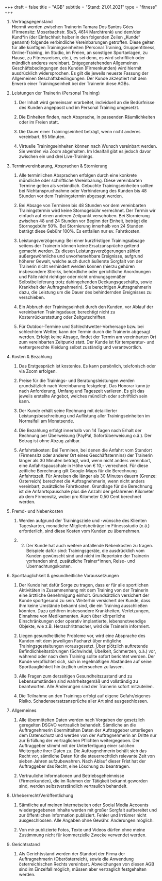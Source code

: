 +++
draft = false
title = "AGB"
subtitle = "Stand: 21.01.2021"
type = "fitness"
+++

1. Vertragsgegenstand  
    Hiermit werden zwischen Trainerin Tamara Dos Santos Góes (Firmensitz: Moserbachstr. 5b/5, 4614 Marchtrenk) und dem/der Kund*in (der Einfachheit halber in den folgenden Zeilen „Kunde“ genannt) folgende verbindliche Vereinbarungen getroffen. Diese gelten für alle künftigen Trainingseinheiten (Personal Training, Gruppenfitness, Online-Training, im Studio, im Freien, an sonstigen Sportanlagen, zu Hause, zu Fitnessreisen, etc.), es sei denn, es wird schriftlich oder mündlich anderes vereinbart. Entgegenstehenden Allgemeinen Geschäftsbedingungen des Kunden (Firmenkunden) wird hiermit ausdrücklich widersprochen. Es gilt die jeweils neueste Fassung der Allgemeinen Geschäftsbedingungen. Der Kunde akzeptiert mit dem Erwerb einer Trainingseinheit bei der Trainerin diese AGBs.

2. Leistungen der Trainerin (Personal Training)
    1. Der Inhalt wird gemeinsam erarbeitet, individuell an die Bedürfnisse des Kunden angepasst und im Personal Training umgesetzt.

    2. Die Einheiten finden, nach Absprache, in passenden Räumlichkeiten oder im Freien statt.

    3. Die Dauer einer Trainingseinheit beträgt, wenn nicht anderes vereinbart, 55 Minuten.

    4. Virtuelle Trainingseinheiten können nach Wunsch vereinbart werden. Sie werden via Zoom abgehalten. Im Idealfall gibt es jedoch davor zwischen ein und drei Live-Trainings.


3. Terminvereinbarung, Absprachen & Stornierung  
    1. Alle terminlichen Absprachen erfolgen durch eine konkrete mündliche oder schriftliche Vereinbarung. Diese vereinbarten Termine gelten als verbindlich. Gebuchte Trainingseinheiten sollten bei Nichtanspruchnahme oder Verhinderung des Kunden bis 48 Stunden vor dem Trainingstermin abgesagt werden.

    2. Bei Absage von Terminen bis 48 Stunden vor dem vereinbarten Trainingstermin wird keine Stornogebühr verrechnet. Der Termin wir einfach auf einen anderen Zeitpunkt verschoben. Bei Stornierung zwischen 48 und 24 Stunden vor Beginn der Einheit, beträgt die Stornogebühr 50%. Bei Stornierung innerhalb von 24 Stunden beträgt diese Gebühr 100%. Es entfallen nur ev. Fahrtkosten.

    3. Leistungsverzögerung: Bei einer kurzfristigen Trainingsabsage seitens der Trainerin können keine Ersatzansprüche geltend gemacht werden. Zu diesen Leistungsverzögerungen zählen außergewöhnliche und unvorhersehbare Ereignisse, aufgrund höherer Gewalt, welche auch durch äußerste Sorgfalt von der Trainerin nicht verhindert werden können (hierzu gehören insbesondere Streiks, behördliche oder gerichtliche Anordnungen und Fälle nicht richtiger oder nicht ordnungsgemäßer Selbstbelieferung trotz dahingehenden Deckungsgeschäfts, sowie Krankheit der Auftragnehmerin). Sie berechtigen Auftragnehmerin dazu, die Leistung um die Dauer des behindernden Ereignisses zu verschieben.

    4. Ein Abbruch der Trainingseinheit durch den Kunden, vor Ablauf der vereinbarten Trainingsdauer, berechtigt nicht zu Kostenrückerstattung oder Zeitgutschriften.

    5. Für Outdoor-Termine und Schlechtwetter-Vorhersage bzw. bei schlechtem Wetter, kann der Termin durch die Trainerin abgesagt werden. Erfolgt keine Absage, findet der Termin am vereinbarten Ort zum vereinbarten Zeitpunkt statt. Der Kunde ist für temperatur- und wettergerechte Kleidung selbst zuständig und verantwortlich.

4. Kosten & Bezahlung  
    1. Das Erstgespräch ist kostenlos. Es kann persönlich, telefonisch oder via Zoom erfolgen.

    2. Preise für die Trainings- und Beratungsleistungen werden grundsätzlich nach Vereinbarung festgelegt. Das Honorar kann je nach Anforderung, Umfang und Tageszeit variieren. Es gilt das jeweils erstellte Angebot, welches mündlich oder schriftlich sein kann.

    3. Der Kunde erhält seine Rechnung mit detaillierter Leistungsbeschreibung und Auflistung aller Trainingseinheiten im Normalfall am Monatsende.

    4. Die Bezahlung erfolgt innerhalb von 14 Tagen nach Erhalt der Rechnung per Überweisung (PayPal, Sofortüberweisung o.ä.). Der Betrag ist ohne Abzug zahlbar.
   
    5. Anfahrtskosten: Bei Terminen, bei denen die Anfahrt vom Standort (Firmensitz oder anderer Ort eines Geschäftstermins) der Trainerin länger als 30 Minuten beträgt, wird, wenn nicht anders vereinbart, eine Anfahrtspauschale in Höhe von € 10,- verrechnet. Für diese zeitliche Berechnung gilt Google-Maps für die Berechnung Anfahrtszeit. Für Anreisen die länger als 30 Minuten dauern (Grenze: Österreich) berechnet die Auftragnehmerin, wenn nicht anders vereinbart, zusätzliche Fahrtkosten. Grundlage für die Berechnung ist die Anfahrtspauschale plus die Anzahl der gefahrenen Kilometer ab dem Firmensitz, wobei pro Kilometer 0,50 Cent berechnet werden.

5. Fremd- und Nebenkosten  
    1. Werden aufgrund der Trainingsziele und -wünsche des Klienten Tageskarten, monatliche Mitgliedsbeiträge im Fitnessstudio (o.ä.) erforderlich, sind diese Kosten vom Kunden zu übernehmen.
   
    2. 2.	Der Kunde hat auch weitere anfallende Nebenkosten zu tragen. Beispiele dafür sind: Trainingsgeräte, die ausdrücklich vom Kunden gewünscht sind und nicht im Repertoire der Trainerin vorhanden sind, zusätzliche Trainer*innen, Reise- und Übernachtungskosten.

6. Sporttauglichkeit & gesundheitliche Voraussetzungen 
    1. Der Kunde hat dafür Sorge zu tragen, dass er für alle sportlichen Aktivitäten in Zusammenhang mit dem Training von der Trainerin eine ärztliche Genehmigung einholt. Grundsätzlich versichert der Kunde sportgesund zu sein. Weiterhin versichert der Kunde, dass ihm keine Umstände bekannt sind, die ein Training ausschließen könnten. Dazu gehören insbesondere Krankheiten, Verletzungen, Einnahme von Medikamenten. Auch über körperliche Einschränkungen oder operativ implantierte, lebensnotwendige Objekte, wie z.B. Herzschrittmacher, wird die Trainerin informiert.

    2. Liegen gesundheitliche Probleme vor, wird eine Absprache des Kunden mit dem jeweiligen Facharzt über mögliche Trainingsgestaltungen vorausgesetzt. Über plötzlich auftretende Befindlichkeitsstörungen (Schwindel, Übelkeit, Schmerzen, o.ä.) vor, während oder nach dem Training sollte sofort berichtet werden. Der Kunde verpflichtet sich, sich in regelmäßigen Abständen auf seine Sporttauglichkeit hin ärztlich untersuchen zu lassen.

    3. Alle Fragen zum derzeitigen Gesundheitszustand und zu Lebensumständen sind wahrheitsgemäß und vollständig zu beantworten. Alle Änderungen sind der Trainerin sofort mitzuteilen.
   
    4. Die Teilnahme an den Trainings erfolgt auf eigene Gefahr/eigenes Risiko. Schadensersatzansprüche aller Art sind ausgeschlossen.

7. Allgemeines  
    1. Alle übermittelten Daten werden nach Vorgaben der gesetzlich geregelten DSGVO vertraulich behandelt. Sämtliche an die Auftragnehmerin übermittelten Daten der Auftraggeber unterliegen dem Datenschutz und werden von der Auftragnehmerin an Dritte nur zur Erfüllung der vertraglichen Pflichten weitergegeben. Der Auftraggeber stimmt mit der Unterfertigung einer solchen Weitergabe ihrer Daten zu. Die Auftragnehmerin behält sich das Recht vor, sämtliche Daten für die steuerrechtlich relevante Zeit von sieben Jahren aufzubewahren. Nach Ablauf dieser Frist hat der Auftraggeber das Recht, eine Löschung zu beantragen.

    2. Vertrauliche Informationen und Betriebsgeheimnisse (Firmenkunden), die im Rahmen der Tätigkeit bekannt geworden sind, werden selbstverständlich vertraulich behandelt.

8. Urheberrecht/Veröffentlichung 
    1. Sämtliche auf meinen Internetseiten oder Social Media Accounts wiedergegebenen Inhalte werden mit großer Sorgfalt aufbereitet und zur öffentlichen Information publiziert. Fehler und Irrtümer nicht ausgeschlossen. Alle Angaben ohne Gewähr. Änderungen möglich.
   
    2. Von mir publizierte Fotos, Texte und Videos dürfen ohne meine Zustimmung nicht für kommerzielle Zwecke verwendet werden.
   
9.  Gerichtsstand  
    1. Als Gerichtsstand werden der Standort der Firma der Auftragnehmerin (Oberösterreich), sowie die Anwendung österreichischen Rechts vereinbart. Abweichungen von diesen AGB sind im Einzelfall möglich, müssen aber vertraglich festgehalten werden.